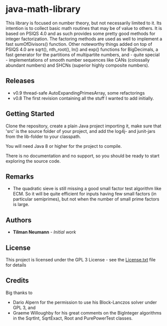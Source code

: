 # java-math-library

This library is focused on number theory, but not necessarily limited to it.
Its intention is to collect basic math routines that may be of value to others.
It is based on PSIQS 4.0 and as such provides some pretty good methods for integer factorization. 
The factoring methods are used as well to implement a fast sumOfDivisors() function.
Other noteworthy things added on top of PSIQS 4.0 are sqrt(), nth_root(), ln() and exp() functions for BigDecimals,
a fast generator for the partitions of multipartite numbers, and - quite special -
implementations of smooth number sequences like CANs (colossally abundant numbers) and SHCNs (superior highly composite numbers).


## Releases

* v0.9 thread-safe AutoExpandingPrimesArray, some refactorings
* v0.8 The first revision containing all the stuff I wanted to add initially.


## Getting Started

Clone the repository, create a plain Java project importing it, make sure that 'src' is the source folder of your project, and add the log4j- and junit-jars from the lib-folder to your classpath. 

You will need Java 8 or higher for the project to compile.

There is no documentation and no support, so you should be ready to start exploring the source code.


## Remarks

* The quadratic sieve is still missing a good small factor test algorithm like ECM.
So it will be quite efficient for inputs having few small factors (in particular semiprimes),
but not when the number of small prime factors is large.


## Authors

* **Tilman Neumann** - *Initial work*


## License

This project is licensed under the GPL 3 License - see the [License.txt](License.txt) file for details


## Credits

Big thanks to
* Dario Alpern for the permission to use his Block-Lanczos solver under GPL 3, and
* Graeme Willoughby for his great comments on the BigInteger algorithms in the SqrtInt, SqrtExact, Root and PurePowerTest classes.

